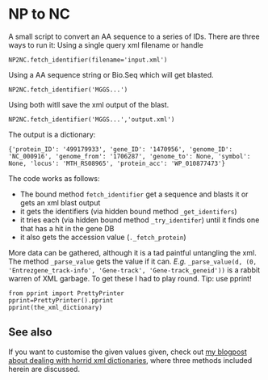 # NP to NC

A small script to convert an AA sequence to a series of IDs. There are three ways to run it:
Using a single query xml filename or handle

    NP2NC.fetch_identifier(filename='input.xml')

Using a AA sequence string or Bio.Seq which will get blasted.

    NP2NC.fetch_identifier('MGGS...')
    
Using both witll save the xml output of the blast. 

    NP2NC.fetch_identifier('MGGS...','output.xml')
    
The output is a dictionary:

    {'protein_ID': '499179933', 'gene_ID': '1470956', 'genome_ID': 'NC_000916', 'genome_from': '1706287', 'genome_to': None, 'symbol': None, 'locus': 'MTH_RS08965', 'protein_acc': 'WP_010877473'}
    
The code works as follows:

* The bound method `fetch_identifier` get a sequence and blasts it or gets an xml blast output
* it gets the identifiers (via hidden bound method `_get_identifers`)
* it tries each (via hidden bound method `_try_identifer`) until it finds one that has a hit in the gene DB
* it also gets the accession value (`._fetch_protein`)

More data can be gathered, although it is a tad paintful untangling the xml.
The method `_parse_value` gets the value if it can. _E.g._ `_parse_value(d, (0, 'Entrezgene_track-info', 'Gene-track', 'Gene-track_geneid'))` is a rabbit warren of XML garbage.
To get these I had to play round. Tip: use pprint!

    from pprint import PrettyPrinter
    pprint=PrettyPrinter().pprint
    pprint(the_xml_dictionary)
    
## See also
If you want to customise the given values given, check out [my blogpost about dealing with horrid xml dictionaries](https://blog.matteoferla.com/2018/12/how-to-deal-with-horrid-xml.html), where three methods included herein are discussed.
